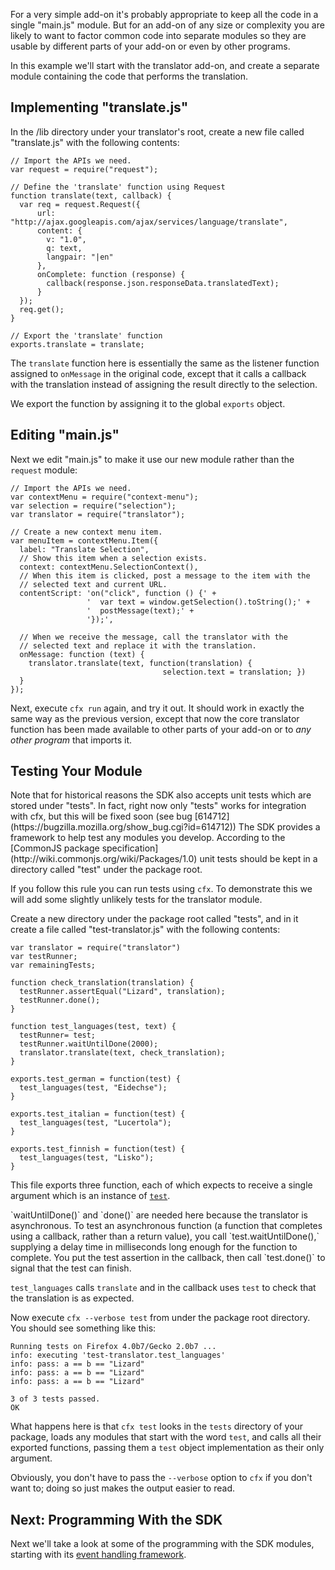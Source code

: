 For a very simple add-on it's probably appropriate to keep all the code in a
single "main.js" module. But for an add-on of any size or complexity you are
likely to want to factor common code into separate modules so they are usable
by different parts of your add-on or even by other programs.

In this example we'll start with the translator add-on, and create a separate
module containing the code that performs the translation.

## Implementing "translate.js" ##

In the /lib directory under your translator's root, create a new file called
"translate.js" with the following contents:

    // Import the APIs we need.
    var request = require("request");

    // Define the 'translate' function using Request
    function translate(text, callback) {
      var req = request.Request({
          url: "http://ajax.googleapis.com/ajax/services/language/translate",
          content: {
            v: "1.0",
            q: text,
            langpair: "|en"
          },
          onComplete: function (response) {
            callback(response.json.responseData.translatedText);
          }
      });
      req.get();
    }

    // Export the 'translate' function
    exports.translate = translate;


The `translate` function here is essentially the same as the listener function
assigned to `onMessage` in the original code, except that it calls a callback
with the translation instead of assigning the result directly to the selection.

We export the function by assigning it to the global `exports` object.

## Editing "main.js" ##

Next we edit "main.js" to make it use our new module rather than the `request`
module:

    // Import the APIs we need.
    var contextMenu = require("context-menu");
    var selection = require("selection");
    var translator = require("translator");

    // Create a new context menu item.
    var menuItem = contextMenu.Item({
      label: "Translate Selection",
      // Show this item when a selection exists.
      context: contextMenu.SelectionContext(),
      // When this item is clicked, post a message to the item with the
      // selected text and current URL.
      contentScript: 'on("click", function () {' +
                     '  var text = window.getSelection().toString();' +
                     '  postMessage(text);' +
                     '});',

      // When we receive the message, call the translator with the
      // selected text and replace it with the translation.
      onMessage: function (text) {
        translator.translate(text, function(translation) {
                                      selection.text = translation; })
      }
    });

Next, execute `cfx run` again, and try it out. It should work in exactly the
same way as the previous version, except that now the core translator function
has been made available to other parts of your add-on or to *any other program*
that imports it.

## Testing Your Module ##

<span class="aside">
Note that for historical reasons the SDK also accepts unit tests which are
stored under "tests". In fact, right now only "tests" works for integration 
with cfx, but this will be fixed soon (see bug 
[614712](https://bugzilla.mozilla.org/show_bug.cgi?id=614712))
</span>
The SDK provides a framework to help test any modules you develop. According to
the 
[CommonJS package specification](http://wiki.commonjs.org/wiki/Packages/1.0)
unit tests should be kept in a directory called "test" under the package root.

If you follow this rule you can run tests using `cfx`. To demonstrate this we
will add some slightly unlikely tests for the translator module.

Create a new directory under the package root called "tests", and in it create
a file called "test-translator.js" with the following contents:

    var translator = require("translator")
    var testRunner;
    var remainingTests;

    function check_translation(translation) {
      testRunner.assertEqual("Lizard", translation);
      testRunner.done();
    }

    function test_languages(test, text) {
      testRunner= test;
      testRunner.waitUntilDone(2000);
      translator.translate(text, check_translation);
    }

    exports.test_german = function(test) {
      test_languages(test, "Eidechse");
    }

    exports.test_italian = function(test) {
      test_languages(test, "Lucertola");
    }

    exports.test_finnish = function(test) {
      test_languages(test, "Lisko");
    }

This file exports three function, each of which expects to receive
a single argument which is an instance of [`test`](#module/api-utils/unit-test).

<span class="aside">
`waitUntilDone()` and `done()` are needed here because the translator is
asynchronous. To test an asynchronous function (a function that completes
using a callback, rather than a return value), you call `test.waitUntilDone(),`
supplying a delay time in milliseconds long enough for the function to
complete. You put the test assertion in the callback, then call `test.done()`
to signal that the test can finish.
</span>

`test_languages` calls `translate` and in the callback uses `test` to check that
the translation is as expected.

Now execute `cfx --verbose test` from under the package root directory.
You should see something like this:

    Running tests on Firefox 4.0b7/Gecko 2.0b7 ...
    info: executing 'test-translator.test_languages'
    info: pass: a == b == "Lizard"
    info: pass: a == b == "Lizard"
    info: pass: a == b == "Lizard"

    3 of 3 tests passed.
    OK

What happens here is that `cfx test` looks in the `tests` directory of your
package, loads any modules that start with the word `test`, and calls all
their exported functions, passing them a `test` object implementation as
their only argument.

Obviously, you don't have to pass the `--verbose` option to `cfx` if you don't
want to; doing so just makes the output easier to read.

## Next: Programming With the SDK ##

Next we'll take a look at some of the programming with the SDK modules,
starting with its [event handling framework](#guide/events).

  [CommonJS Specification]: http://wiki.commonjs.org/wiki/Modules/1.0
  [Globals]: #guide/globals
  [unit-test]: #module/api-utils/unit-test
